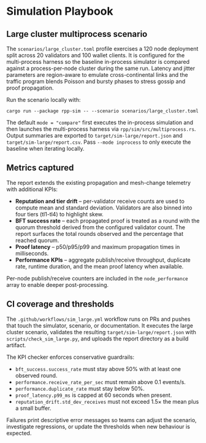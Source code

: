 # Simulation Playbook

## Large cluster multiprocess scenario

The `scenarios/large_cluster.toml` profile exercises a 120 node deployment split across
20 validators and 100 wallet clients. It is configured for the multi-process harness so the
baseline in-process simulator is compared against a process-per-node cluster during the same
run. Latency and jitter parameters are region-aware to emulate cross-continental links and the
traffic program blends Poisson and bursty phases to stress gossip and proof propagation.

Run the scenario locally with:

```shell
cargo run --package rpp-sim -- --scenario scenarios/large_cluster.toml
```

The default `mode = "compare"` first executes the in-process simulation and then launches the
multi-process harness via `rpp/sim/src/multiprocess.rs`. Output summaries are exported to
`target/sim-large/report.json` and `target/sim-large/report.csv`. Pass `--mode inprocess` to only
execute the baseline when iterating locally.

## Metrics captured

The report extends the existing propagation and mesh-change telemetry with additional KPIs:

* **Reputation and tier drift** – per-validator receive counts are used to compute mean and
  standard deviation. Validators are also binned into four tiers (tl1-tl4) to highlight skew.
* **BFT success rate** – each propagated proof is treated as a round with the quorum threshold
  derived from the configured validator count. The report surfaces the total rounds observed and
  the percentage that reached quorum.
* **Proof latency** – p50/p95/p99 and maximum propagation times in milliseconds.
* **Performance KPIs** – aggregate publish/receive throughput, duplicate rate, runtime duration,
  and the mean proof latency when available.

Per-node publish/receive counters are included in the `node_performance` array to enable deeper
post-processing.

## CI coverage and thresholds

The `.github/workflows/sim_large.yml` workflow runs on PRs and pushes that touch the simulator,
scenario, or documentation. It executes the large cluster scenario, validates the resulting
`target/sim-large/report.json` with `scripts/check_sim_large.py`, and uploads the report directory
as a build artifact.

The KPI checker enforces conservative guardrails:

* `bft_success.success_rate` must stay above 50% with at least one observed round.
* `performance.receive_rate_per_sec` must remain above 0.1 events/s.
* `performance.duplicate_rate` must stay below 50%.
* `proof_latency.p99_ms` is capped at 60 seconds when present.
* `reputation_drift.std_dev_receives` must not exceed 1.5× the mean plus a small buffer.

Failures print descriptive error messages so teams can adjust the scenario, investigate regressions,
or update the thresholds when new behaviour is expected.
